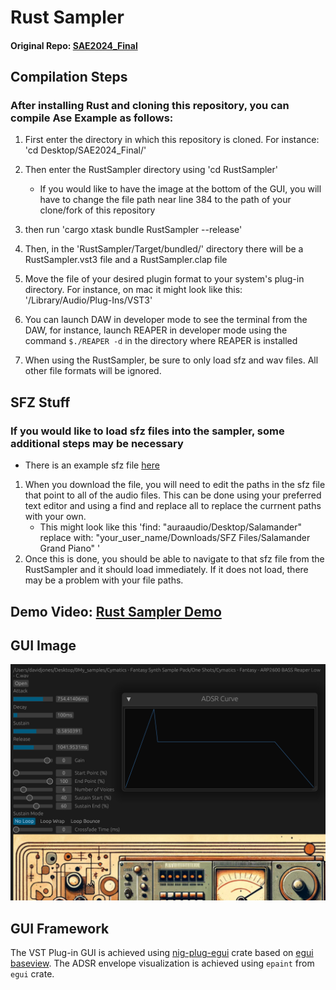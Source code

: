 # Rust Sampler
#### Original Repo: [SAE2024_Final](https://github.com/SonyaInSiberia/SAE2024_Final)

## Compilation Steps

### After installing Rust and cloning this repository, you can compile Ase Example as follows:

1. First enter the directory in which this repository is cloned. For instance: 'cd Desktop/SAE2024_Final/'

2. Then enter the RustSampler directory using 'cd RustSampler' 
   * If you would like to have the image at the bottom of the GUI, you will have to change the file path near line 384 to the path of your clone/fork of this repository

3. then run 'cargo xtask bundle RustSampler --release'

4. Then, in the 'RustSampler/Target/bundled/' directory there will be a RustSampler.vst3 file and a RustSampler.clap file

5. Move the file of your desired plugin format to your system's plug-in directory. For instance, on mac it might look like this: '/Library/Audio/Plug-Ins/VST3'

6. You can launch DAW in developer mode to see the terminal from the DAW, for instance, launch REAPER in developer mode using the command `$./REAPER -d` in the directory where REAPER is installed

7. When using the RustSampler, be sure to only load sfz and wav files. All other file formats will be ignored.


## SFZ Stuff

### If you would like to load sfz files into the sampler, some additional steps may be necessary
 * There is an example sfz file [here](https://github.com/SonyaInSiberia/SAE2024_Final/releases/tag/v1.0)
1. When you download the file, you will need to edit the paths in the sfz file that point to all of the audio files. This can be done using your preferred text editor and using a find and replace all to replace the currnent paths with your own.
   * This might look like this 'find: "auraaudio/Desktop/Salamander"  replace with: "your_user_name/Downloads/SFZ Files/Salamander Grand Piano" '
2. Once this is done, you should be able to navigate to that sfz file from the RustSampler and it should load immediately. If it does not load, there may be a problem with your file paths.

## Demo Video: [Rust Sampler Demo](https://youtu.be/wFT_zyIPOtI)
## GUI Image
![plot](./images/RustSampler_GUI.png)

## GUI Framework
The VST Plug-in GUI is achieved using [nig-plug-egui](https://github.com/robbert-vdh/nih-plug/tree/master/nih_plug_egui) crate based on [egui baseview](https://github.com/BillyDM/egui-baseview). The ADSR envelope visualization is achieved using `epaint` from `egui` crate.


